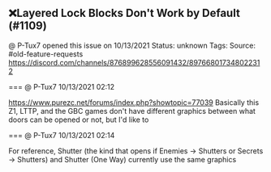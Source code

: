 ## ❌Layered Lock Blocks Don't Work by Default (#1109)
@ P-Tux7 opened this issue on 10/13/2021
Status: unknown
Tags: 
Source: #old-feature-requests https://discord.com/channels/876899628556091432/897668017348022312


=== @ P-Tux7 10/13/2021 02:12

https://www.purezc.net/forums/index.php?showtopic=77039
Basically this
Z1, LTTP, and the GBC games don't have different graphics between what doors can be opened or not, but I'd like to

=== @ P-Tux7 10/13/2021 02:14

For reference, Shutter (the kind that opens if Enemies -> Shutters or Secrets -> Shutters) and Shutter (One Way) currently use the same graphics
